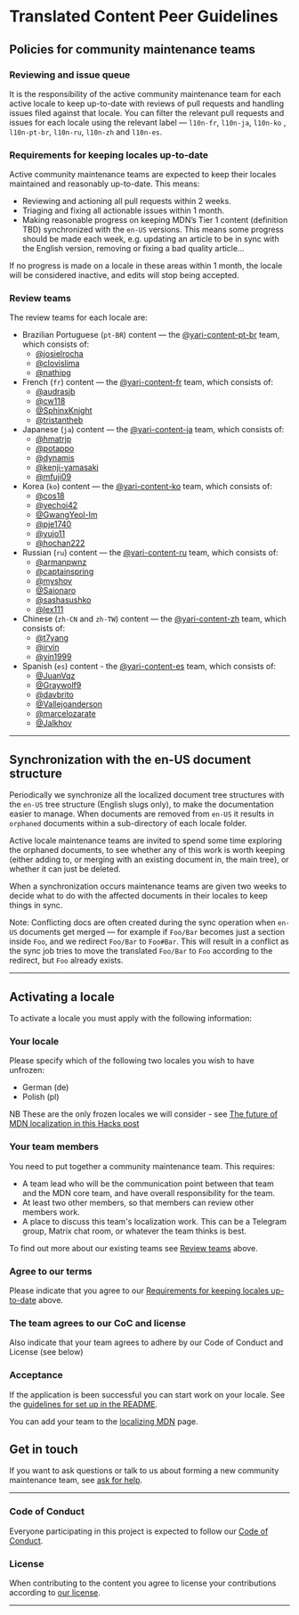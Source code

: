 # Translated Content Peer Guidelines

## Policies for community maintenance teams

### Reviewing and issue queue

It is the responsibility of the active community maintenance team for each
active locale to keep up-to-date with reviews of pull requests and handling
issues filed against that locale. You can filter the relevant pull requests and
issues for each locale using the relevant label — `l10n-fr`, `l10n-ja`, `l10n-ko`
, `l10n-pt-br`, `l10n-ru`, `l10n-zh` and `l10n-es`.

### Requirements for keeping locales up-to-date

Active community maintenance teams are expected to keep their locales maintained
and reasonably up-to-date. This means:

- Reviewing and actioning all pull requests within 2 weeks.
- Triaging and fixing all actionable issues within 1 month.
- Making reasonable progress on keeping MDN’s Tier 1 content (definition TBD)
   synchronized with the `en-US` versions. This means some progress should be
   made each week, e.g. updating an article to be in sync with the English
   version, removing or fixing a bad quality article…

If no progress is made on a locale in these areas within 1 month, the locale
will be considered inactive, and edits will stop being accepted.

### Review teams

The review teams for each locale are:

- Brazilian Portuguese (`pt-BR`) content — the
[@yari-content-pt-br](https://github.com/orgs/mdn/teams/yari-content-pt-br)
  team, which consists of:
  - [@josielrocha](https://github.com/josielrocha)
  - [@clovislima](https://github.com/clovislima)
  - [@nathipg](https://github.com/nathipg)
- French (`fr`) content — the
[@yari-content-fr](https://github.com/orgs/mdn/teams/yari-content-fr)
  team, which consists of:
  - [@audrasjb](https://github.com/audrasjb)
  - [@cw118](https://github.com/cw118)
  - [@SphinxKnight](https://github.com/SphinxKnight)
  - [@tristantheb](https://github.com/tristantheb)
- Japanese (`ja`) content — the
[@yari-content-ja](https://github.com/orgs/mdn/teams/yari-content-ja)
  team, which consists of:
  - [@hmatrjp](https://github.com/hmatrjp)
  - [@potappo](https://github.com/potappo)
  - [@dynamis](https://github.com/dynamis)
  - [@kenji-yamasaki](https://github.com/kenji-yamasaki)
  - [@mfuji09](https://github.com/mfuji09)
- Korea (`ko`) content — the
[@yari-content-ko](https://github.com/orgs/mdn/teams/yari-content-ko)
  team, which consists of:
  - [@cos18](https://github.com/cos18)
  - [@yechoi42](https://github.com/yechoi42)
  - [@GwangYeol-Im](https://github.com/GwangYeol-Im)
  - [@pje1740](https://github.com/pje1740)
  - [@yujo11](https://github.com/yujo11)
  - [@hochan222](https://github.com/hochan222)
- Russian (`ru`) content — the
[@yari-content-ru](https://github.com/orgs/mdn/teams/yari-content-ru)
  team, which consists of:
  - [@armanpwnz](https://github.com/armanpwnz)
  - [@captainspring](https://github.com/captainspring)
  - [@myshov](https://github.com/myshov)
  - [@Saionaro](https://github.com/Saionaro)
  - [@sashasushko](https://github.com/sashasushko)
  - [@lex111](https://github.com/lex111)
- Chinese (`zh-CN` and `zh-TW`) content — the
[@yari-content-zh](https://github.com/orgs/mdn/teams/yari-content-zh)
  team, which consists of:
  - [@t7yang](https://github.com/t7yang)
  - [@irvin](https://github.com/irvin)
  - [@yin1999](https://github.com/yin1999)
- Spanish (`es`) content - the [@yari-content-es](https://github.com/orgs/mdn/teams/yari-content-es)
  team, which consists of:
  - [@JuanVqz](https://github.com/JuanVqz)
  - [@Graywolf9](https://github.com/Graywolf9)
  - [@davbrito](https://github.com/davbrito)
  - [@Vallejoanderson](https://github.com/vallejoanderson)
  - [@marcelozarate](https://github.com/marcelozarate)
  - [@Jalkhov](https://github.com/Jalkhov)

---

## Synchronization with the en-US document structure

Periodically we synchronize all the localized document tree structures with the
`en-US` tree structure (English slugs only), to make the documentation easier
to manage. When documents are removed from `en-US` it results in `orphaned`
documents within a sub-directory of each locale folder.

Active locale maintenance teams are invited to spend some time exploring the
orphaned documents, to see whether any of this work is worth keeping (either
adding to, or merging with an existing document in, the main tree), or whether
it can just be deleted.

When a synchronization occurs maintenance teams are given two weeks to decide
 what to do with the affected documents in their locales to keep things in sync.

Note: Conflicting docs are often created during the sync operation when `en-US`
documents get merged — for example if `Foo/Bar` becomes just a section inside
`Foo`, and we redirect `Foo/Bar` to `Foo#Bar`. This will result in a conflict
as the sync job tries to move the translated `Foo/Bar` to `Foo` according to the
redirect, but `Foo` already exists.

---

## Activating a locale

To activate a locale you must apply with the following information:

### Your locale

Please specify which of the following two locales you wish to have unfrozen:

- German (de)
- Polish (pl)

NB These are the only frozen locales we will consider - see
[The future of MDN localization in this Hacks post](https://hacks.mozilla.org/2020/10/mdn-web-docs-evolves-lowdown-on-the-upcoming-new-platform/)

### Your team members

You need to put together a community maintenance team. This requires:

- A team lead who will be the communication point between that team and the MDN
  core team, and have overall responsibility for the team.
- At least two other members, so that members can review other members work.
- A place to discuss this team's localization work. This can be a Telegram
  group, Matrix chat room, or whatever the team thinks is best.

To find out more about our existing teams see [Review teams](#review-teams)
above.

### Agree to our terms

Please indicate that you agree to our
[Requirements for keeping locales up-to-date](#requirements-for-keeping-locales-up-to-date)
 above.

### The team agrees to our CoC and license

Also indicate that your team agrees to adhere by our Code of Conduct and License
(see below)

### Acceptance

If the application is been successful you can start work on your locale. See the
 [guidelines for set up in the README](README.md).

You can add your team to the
[localizing MDN](https://developer.mozilla.org/en-US/docs/MDN/Contribute/Localize)
page.

## Get in touch

If you want to ask questions or talk to us about forming a new community
maintenance team, see [ask for help](https://developer.mozilla.org/en-US/docs/MDN/Contribute/Getting_started#step_4_ask_for_help).

---

### Code of Conduct

Everyone participating in this project is expected to follow our
[Code of Conduct](CODE_OF_CONDUCT.md).

### License

When contributing to the content you agree to license your contributions
according to [our license](LICENSE.md).

---
